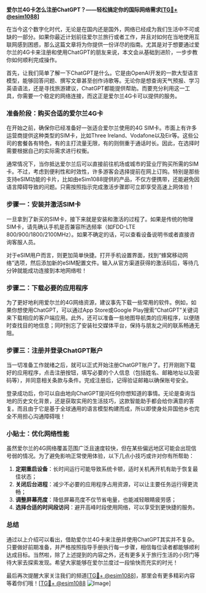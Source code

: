 **爱尔兰4G卡怎么注册ChatGPT？——轻松搞定你的国际网络需求[[TG💪+ @esim1088](https://t.me/s/esim1088)]**

在当今这个数字化时代，无论是在国内还是国外，网络已经成为我们生活中不可或缺的一部分。如果你最近计划前往爱尔兰旅行或者工作，并且对如何在当地使用互联网感到困惑，那么这篇文章将为你提供一份详尽的指南。尤其是对于想要通过爱尔兰的4G卡来注册和使用ChatGPT的朋友来说，本文会从基础到进阶，一步步教你如何顺利完成操作。

首先，让我们简单了解一下ChatGPT是什么。它是由OpenAI开发的一款大型语言模型，能够回答问题、撰写文章甚至创作诗歌等。无论你是想查询天气预报、学习英语语法，还是寻找旅游建议，ChatGPT都能提供帮助。而要充分利用这一工具，你需要一个稳定的网络连接，而这正是爱尔兰4G卡可以提供的服务。

### 准备阶段：购买合适的爱尔兰4G卡

在开始之前，确保你已经准备好一张适合爱尔兰使用的4G SIM卡。市面上有许多运营商提供这种类型的SIM卡，比如Three Ireland、Vodafone以及Eir等。这些公司的套餐各有特色，有的主打流量无限，有的则侧重于通话时长。因此，在选择时需要根据自己的实际需求进行权衡。

通常情况下，当你抵达爱尔兰后可以直接前往机场或城市的营业厅购买所需的SIM卡。不过，考虑到便利性和时效性，许多游客会选择提前在网上订购。特别是那些支持eSIM功能的卡片，比如由eSim1088提供的产品，不仅方便携带，还能避免因语言障碍导致的问题。只需按照指示完成激活步骤即可立即享受高速上网体验！

### 步骤一：安装并激活SIM卡

一旦拿到了新买的SIM卡，接下来就是安装和激活的过程了。如果是传统的物理SIM卡，请先确认手机是否兼容所选频率（如FDD-LTE 800/900/1800/2100MHz）。如果不确定的话，可以查看设备说明书或者直接咨询客服人员。

对于eSIM用户而言，则更加简单快捷。打开手机设置界面，找到“蜂窝移动网络”选项，然后添加新的eSIM配置文件。输入从官方渠道获得的激活码后，等待几分钟就能成功连接到本地网络啦！

### 步骤二：下载必要的应用程序

为了更好地利用爱尔兰的4G网络资源，建议事先下载一些常用的软件。例如，如果你想使用ChatGPT，可以通过App Store或Google Play搜索“ChatGPT”关键词来下载相应的客户端应用。此外，还可以准备一些地图导航类的应用程序，以便随时查找目的地信息；同时别忘了安装社交媒体平台，保持与朋友之间的联系畅通无阻。

### 步骤三：注册并登录ChatGPT账户

当一切准备工作就绪之后，就可以正式开始注册ChatGPT账户了。打开刚刚下载好的应用程序，点击注册按钮，填写必要的个人信息（包括姓名、邮箱地址以及密码等），并同意相关条款与条件。完成注册后，记得验证邮箱以确保账号安全。

登录成功后，你可以自由地向ChatGPT提问任何你想知道的事情。无论是查询当地的历史文化背景，还是获取实用的生活技巧，这款智能助手都会给你满意的答复。而且由于它是基于全球通用的语言模型构建而成，所以即使身处异国他乡也完全不用担心沟通障碍哦！

### 小贴士：优化网络性能

虽然爱尔兰的4G网络覆盖范围广泛且速度较快，但在某些偏远地区可能会出现信号弱的情况。为了避免影响正常使用体验，以下几点小技巧或许对你有所帮助：

1. **定期重启设备**：长时间运行可能导致系统卡顿，适时关机再开机有助于恢复最佳状态；
2. **关闭后台进程**：减少不必要的应用程序占用资源，可以让主要任务运行得更流畅；
3. **调整屏幕亮度**：降低屏幕亮度不仅节省电量，也能减轻眼睛疲劳感；
4. **选择合适的时间段访问**：避开高峰时段使用网络，可以享受到更快捷的服务。

### 总结

通过以上介绍可以看出，借助爱尔兰4G卡来注册并使用ChatGPT其实并不复杂。只要做好前期准备，并严格按照指导手册执行每一步骤，相信每位读者都能够顺利达成目标。当然啦，除了上述提到的内容之外，还有更多关于旅行生活的小窍门等待大家去探索发现。希望大家能够在爱尔兰度过一段愉快而充实的时光！

最后再次提醒大家关注我们的频道[[TG💪+ @esim1088](https://t.me/s/esim1088)]，那里会有更多精彩内容等着你们哦！[[TG💪+ @esim1088](https://t.me/s/esim1088) ![Image](https://i.postimg.cc/4NQfJmqS/Snipaste-2025-05-13-00-14-12.png)]
